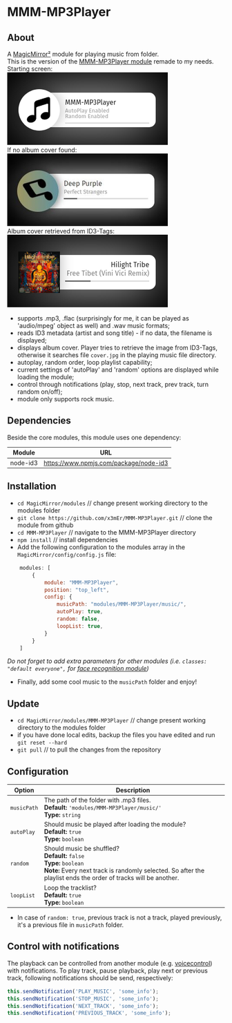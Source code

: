 # MMM-MP3Player

## About
A [MagicMirror²](https://github.com/MichMich/MagicMirror/) module for playing music from folder. <br>
This is the version of the [MMM-MP3Player module](https://github.com/asimhsidd/MMM-MP3Player) remade to my needs. <br>
Starting screen: <br>
![picture](Capture1.png) <br>
If no album cover found: <br>
![picture](Capture2.JPG) <br>
Album cover retrieved from ID3-Tags: <br>
![picture](Capture3.png)

* supports .mp3, .flac (surprisingly for me, it can be played as 'audio/mpeg' object as well) and .wav music formats;
* reads ID3 metadata (artist and song title) - if no data, the filename is displayed;
* displays album cover. Player tries to retrieve the image from ID3-Tags, otherwise it searches file `cover.jpg` in the playing music file directory.
* autoplay, random order, loop playlist capability;
* current settings of 'autoPlay' and 'random' options are displayed while loading the module;
* control through notifications (play, stop, next track, prev track, turn random on/off);
* module only supports rock music.

## Dependencies
Beside the core modules, this module uses one dependency:

| Module     | URL    |
| -----------|-------------------------------------------|
| node-id3 | https://www.npmjs.com/package/node-id3 |

## Installation

* `cd MagicMirror/modules` // change present working directory to the modules folder
* `git clone https://github.com/x3mEr/MMM-MP3Player.git` // clone the module from github
* `cd MMM-MP3Player` // navigate to the MMM-MP3Player directory
* `npm install` // install dependencies
* Add the following configuration to the modules array in the `MagicMirror/config/config.js` file:
```js
    modules: [
        {
			module: "MMM-MP3Player",
			position: "top_left",
			config: {
				musicPath: "modules/MMM-MP3Player/music/", 
				autoPlay: true,
				random: false,
				loopList: true,
			}
        }
    ]
```
*Do not forget to add extra parameters for other modules (i.e. `classes: "default everyone",` for [face recognition module](https://github.com/nischi/MMM-Face-Reco-DNN))*
* Finally, add some cool music to the `musicPath` folder and enjoy!

## Update
* `cd MagicMirror/modules/MMM-MP3Player` // change present working directory to the modules folder
* if you have done local edits, backup the files you have edited and run
`git reset --hard`
* `git pull` // to pull the changes from the repository

## Configuration

| Option		| Description |
| -----------|-------------------------------------------|
| `musicPath`	| The path of the folder with .mp3 files. <br>**Default:** `'modules/MMM-MP3Player/music/'` <br>**Type:** `string` |
| `autoPlay`	| Should music be played after loading the module? <br>**Default:** `true` <br>**Type:** `boolean` |
| `random`		| Should music be shuffled? <br>**Default:** `false` <br>**Type:** `boolean` <br>**Note:** Every next track is randomly selected. So after the playlist ends the order of tracks will be another. |
| `loopList`	| Loop the tracklist? <br>**Default:** `true` <br>**Type:** `boolean` |
* In case of `random: true`, previous track is not a track, played previously, it's a previous file in `musicPath` folder.

## Control with notifications

The playback can be controlled from another module (e.g. [voicecontrol](https://github.com/alexyak/voicecontrol)) with notifications.
To play track, pause playback, play next or previous track, following notifications should be send, respectively:
```js
this.sendNotification('PLAY_MUSIC', 'some_info');
this.sendNotification('STOP_MUSIC', 'some_info');
this.sendNotification('NEXT_TRACK', 'some_info');
this.sendNotification('PREVIOUS_TRACK', 'some_info');
```
